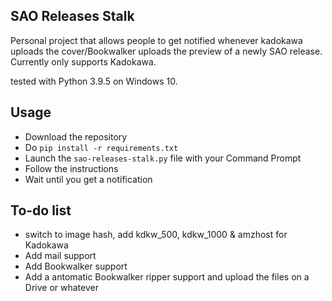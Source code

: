 
## SAO Releases Stalk

Personal project that allows people to get notified whenever kadokawa uploads the cover/Bookwalker uploads the preview of a newly SAO release. Currently only supports Kadokawa.

tested with Python 3.9.5 on Windows 10.



## Usage
- Download the repository
- Do `pip install -r requirements.txt`
- Launch the `sao-releases-stalk.py` file with your Command Prompt
- Follow the instructions
- Wait until you get a notification


## To-do list
- switch to image hash, add kdkw_500, kdkw_1000 & amzhost for Kadokawa
- Add mail support
- Add Bookwalker support
- Add a antomatic Bookwalker ripper support and upload the files on a Drive or whatever
